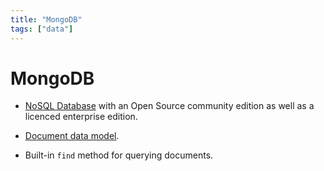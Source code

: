 ```yaml
---
title: "MongoDB"
tags: ["data"]
---
```


# MongoDB 

- [NoSQL Database][nosql] with an Open Source community edition as well as a licenced enterprise edition. 

- [Document data model][document].

- Built-in `find` method for querying documents.

[nosql]: ./nonrelational_database.md
[document]: ./doucment_data_model.md
